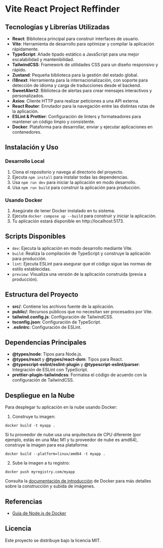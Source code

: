 # Vite React Project Reffinder

## Tecnologías y Librerías Utilizadas

- **React**: Biblioteca principal para construir interfaces de usuario.
- **Vite**: Herramienta de desarrollo para optimizar y compilar la aplicación rápidamente.
- **TypeScript**: Añade tipado estático a JavaScript para una mejor escalabilidad y mantenibilidad.
- **TailwindCSS**: Framework de utilidades CSS para un diseño responsivo y rápido.
- **Zustand**: Pequeña biblioteca para la gestión del estado global.
- **i18next**: Herramienta para la internacionalización, con soporte para detección de idioma y carga de traducciones desde el backend.
- **SweetAlert2**: Biblioteca de alertas para crear mensajes interactivos y personalizados.
- **Axios**: Cliente HTTP para realizar peticiones a una API externa.
- **React Router**: Enrutador para la navegación entre las distintas rutas de la aplicación.
- **ESLint & Prettier**: Configuración de linters y formateadores para mantener un código limpio y consistente.
- **Docker**: Plataforma para desarrollar, enviar y ejecutar aplicaciones en contenedores.

## Instalación y Uso

### Desarrollo Local

1. Clona el repositorio y navega al directorio del proyecto.
2. Ejecuta `npm install` para instalar todas las dependencias.
3. Usa `npm run dev` para iniciar la aplicación en modo desarrollo.
4. Usa `npm run build` para construir la aplicación para producción.

### Usando Docker

1. Asegúrate de tener Docker instalado en tu sistema.
2. Ejecuta `docker compose up --build` para construir y iniciar la aplicación.
3. Tu aplicación estará disponible en http://localhost:5173.

## Scripts Disponibles

- `dev`: Ejecuta la aplicación en modo desarrollo mediante Vite.
- `build`: Realiza la compilación de TypeScript y construye la aplicación para producción.
- `lint`: Ejecuta ESLint para asegurar que el código sigue las normas de estilo establecidas.
- `preview`: Visualiza una versión de la aplicación construida (previa a producción).

## Estructura del Proyecto

- **src/**: Contiene los archivos fuente de la aplicación.
- **public/**: Recursos públicos que no necesitan ser procesados por Vite.
- **tailwind.config.js**: Configuración de TailwindCSS.
- **tsconfig.json**: Configuración de TypeScript.
- **.eslintrc**: Configuración de ESLint.

## Dependencias Principales

- **@types/node**: Tipos para Node.js.
- **@types/react** y **@types/react-dom**: Tipos para React.
- **@typescript-eslint/eslint-plugin** y **@typescript-eslint/parser**: Integración de ESLint con TypeScript.
- **prettier-plugin-tailwindcss**: Formatea el código de acuerdo con la configuración de TailwindCSS.

## Despliegue en la Nube

Para desplegar tu aplicación en la nube usando Docker:

1. Construye tu imagen:

`docker build -t myapp .`

Si tu proveedor de nube usa una arquitectura de CPU diferente (por ejemplo, estás en una Mac M1 y tu proveedor de nube es amd64), construye la imagen para esa plataforma:

`docker build --platform=linux/amd64 -t myapp .`

2. Sube la imagen a tu registro:

`docker push myregistry.com/myapp`

Consulta la [documentación de introducción](https://docs.docker.com/go/get-started-sharing/) de Docker para más detalles sobre la construcción y subida de imágenes.

## Referencias

- [Guía de Node.js de Docker](https://docs.docker.com/language/nodejs/)

## Licencia

Este proyecto se distribuye bajo la licencia MIT.
